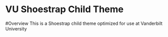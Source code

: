 VU Shoestrap Child Theme
=====================

#Overview
This is a Shoestrap child theme optimized for use at Vanderbilt University